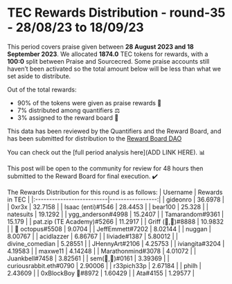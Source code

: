 
# TEC Rewards Distribution - round-35  - 28/08/23 to 18/09/23
This period covers praise given between **28 August 2023 and 18 September 2023**. We allocated **1874.0** TEC tokens for rewards, with a **100:0** split between Praise and Sourcecred. Some praise accounts still haven’t been activated so the total amount below will be less than what we set aside to distribute.

Out of the total rewards:

* 90% of the tokens were given as praise rewards :pray:
* 7% distributed among quantifiers :balance_scale:
* 3% assigned to the reward board :memo:

This data has been reviewed by the Quantifiers and the Reward Board, and has been submitted for distribution to the [Reward Board DAO](https://xdai.aragon.blossom.software/#/rewardboardtec/)


You can check out the [full period analysis here](ADD LINK HERE). :bar_chart:

This post will be open to the community for review for 48 hours then submitted to the Reward Board for final execution. :heavy_check_mark:

The Rewards Distribution for this round is as follows:
| Username                  |   Rewards in TEC |
|:--------------------------|-----------------:|
| gideonro                  |         36.6978  |
| 0xr3x                     |         32.7158  |
| Isaac (enti)#1546         |         28.4453  |
| bear100                   |         25.328   |
| natesuits                 |         19.1292  |
| ygg_anderson#4998         |         15.2407  |
| Tamarandom#9361           |         15.179   |
| pat.zip (TE Academy)#5266 |         11.2917  |
| Griff (💜,💜)#8888        |         10.9832  |
| 🐙 octopus#5508           |          9.0704  |
| JeffEmmett#7202           |          8.02144 |
| nuggan                    |          8.00767 |
| acidlazzer                |          6.86767 |
| liviade#1387              |          5.80012 |
| divine_comedian           |          5.28551 |
| JHennyArt#2106            |          4.25753 |
| iviangita#3204            |          4.19583 |
| maxwe11                   |          4.14248 |
| Marathonmind#3078         |          4.01072 |
| Juankbell#7458            |          3.82561 |
| sem(🌸,🐝)#0161           |          3.39369 |
| curiousrabbit.eth#0790    |          2.90006 |
| r33pich33p                |          2.67184 |
| philh                     |          2.43609 |
| 0xBlockBoy  🏴#8972       |          1.60429 |
| Ata#4155                  |          1.29577 |